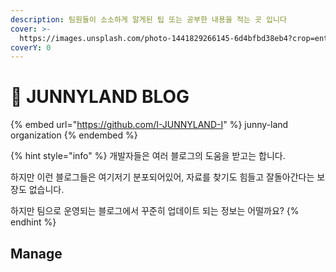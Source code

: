 ```yaml
---
description: 팀원들이 소소하게 알게된 팁 또는 공부한 내용을 적는 곳 입니다
cover: >-
  https://images.unsplash.com/photo-1441829266145-6d4bfbd38eb4?crop=entropy&cs=tinysrgb&fm=jpg&ixid=MnwxOTcwMjR8MHwxfHNlYXJjaHw5fHxTRUF8ZW58MHx8fHwxNjY2ODQ0OTA5&ixlib=rb-4.0.3&q=80
coverY: 0
---
```


# 👻 JUNNYLAND BLOG

{% embed url="https://github.com/I-JUNNYLAND-I" %}
junny-land organization
{% endembed %}

{% hint style="info" %}
개발자들은 여러 블로그의 도움을 받고는 합니다.

하지만 이런 블로그들은 여기저기 분포되어있어, 자료를 찾기도 힘들고 잘돌아간다는 보장도 없습니다.

하지만 팀으로 운영되는 블로그에서 꾸준히 업데이트 되는 정보는 어떨까요?
{% endhint %}

## Manage
